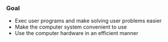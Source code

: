 ### Goal
- Exec user programs and make solving user problems easier
- Make the computer system convenient to use
- Use the computer hardware in an efficient manner 
